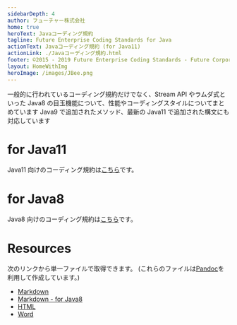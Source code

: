 ```yaml
---
sidebarDepth: 4
author: フューチャー株式会社
home: true
heroText: Javaコーディング規約
tagline: Future Enterprise Coding Standards for Java
actionText: Javaコーディング規約 (for Java11)
actionLink: ./Javaコーディング規約.html
footer: ©2015 - 2019 Future Enterprise Coding Standards - Future Corporation
layout: HomeWithImg
heroImage: /images/JBee.png
---
```


一般的に行われているコーディング規約だけでなく、Stream API やラムダ式といった Java8 の目玉機能について、性能やコーディングスタイルについてまとめています
Java9 で追加されたメソッド、最新の Java11 で追加された構文にも対応しています

# for Java11

Java11 向けのコーディング規約は[こちら](./Javaコーディング規約.md)です。

# for Java8

Java8 向けのコーディング規約は[こちら](./Javaコーディング規約_for_8.md)です。

# Resources

次のリンクから単一ファイルで取得できます。
(これらのファイルは[Pandoc]を利用して作成しています。)

- [Markdown](https://github.com/future-architect/coding-standards/blob/master/documents/forJava/Javaコーディング規約.md)
- [Markdown - for Java8](https://github.com/future-architect/coding-standards/blob/master/documents/forJava/Javaコーディング規約_for_8.md)
- [HTML](https://github.com/future-architect/coding-standards/blob/gh-pages/resources/Javaコーディング規約.html)
- [Word](https://github.com/future-architect/coding-standards/raw/gh-pages/resources/Javaコーディング規約.docx)

[pandoc]: https://pandoc.org/

